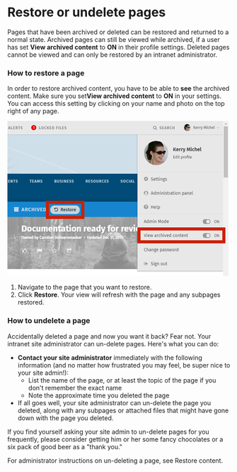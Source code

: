 # Restore or undelete pages

Pages that have been archived or deleted can be restored and returned to a normal state. Archived pages can still be viewed while archived, if a user has set **View archived content** to **ON** in their profile settings. Deleted pages cannot be viewed and can only be restored by an intranet administrator. 

### How to restore a page

In order to restore archived content, you have to be able to **see** the archived content. Make sure you set**View archived content** to **ON** in your settings. You can access this setting by clicking on your name and photo on the top right of any page.

![](../../.gitbook/assets/1%20%2824%29.png)



1. Navigate to the page that you want to restore.
2. Click **Restore**. Your view will refresh with the page and any subpages restored.

### How to undelete a page

Accidentally deleted a page and now you want it back? Fear not. Your intranet site administrator can un-delete pages. Here's what you can do:

* **Contact your site administrator** immediately with the following information \(and no matter how frustrated you may feel, be super nice to your site admin!\):
  * List the name of the page, or at least the topic of the page if you don't remember the exact name
  * Note the approximate time you deleted the page
* If all goes well, your site administrator can un-delete the page you deleted, along with any subpages or attached files that might have gone down with the page you deleted.

If you find yourself asking your site admin to un-delete pages for you frequently, please consider getting him or her some fancy chocolates or a six pack of good beer as a "thank you."  
  
For administrator instructions on un-deleting a page, see Restore content.

